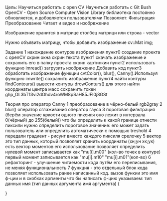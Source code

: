 Цель: Научиться работать с open CV
	Научиться работать с Git Bush
OpenCV - Open Source Computer Vision Library
библиотека постоянно обновляется, и добовляется пользователями
Позволяет:
Фильтрация
Преобразование
Читает и видео и изобрвжение

Изображение хранится в матрице
столбец матрици или строка - vector

Нужно объявить матрицу, чтобы добавить изображение  cv::Mat img;


Задание 1
нахождение контуров изображения
пункт0
создание проекта с openCV
скрин окна
скрин текста
пункт1
скачать изображение и сохранить его в папку проекта
скрин картинкии
пункт2
использовать функцию imread() загрузить изображение Добавить код
пункт3
обработать изображение функции cvtColor(), blur(), Canny().Используя функцию imwrite() сохранить изображение
пункт4
найти контуры findContours()
вывести контуры drowConturs()
для этого найти координаты центра масс
сохранить
токен
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

Теория про оператор Canny
1 преобразование в чёрно-белый rgb2gray
2 blur() оператор сглаживания
  оператор гауса
3 пороговая фильтрация (берём значение яркости одного пиксиля оно лежит в интервала 0(чёрный) до 255(белый))
   что бы определить к какой границе отнести пиксили нужно определить пороговое значение: его может задать пользователь или определить автоматически с помощью treshold 
4 передали градиент - рисунт вместо каждого пиксиля срелочку
5 вектор это тип данных, который позволяет хранить координаты (xн;yн  xк;yк) есть вектор моментов его использование позволяет определить нулевой момент записывается как "mu[i].m00" (кол-во точек в контуре)
  первый момент записывается как "mu[i].m10" "mu[i].m01"(кол-во)
6 рефакторинг - улучшение читаемости кода путём его переписывания, не меняя функциональность
7 функция - это отдельный блок кода позволяет использовать ранее написанный код. 
   вызов функии это имя ф-ции и в скобках аргменты
   что бы написать ф-цию указываем: тип данных имя (тип данных аргумента имя аргумента)
   {
   
   }
